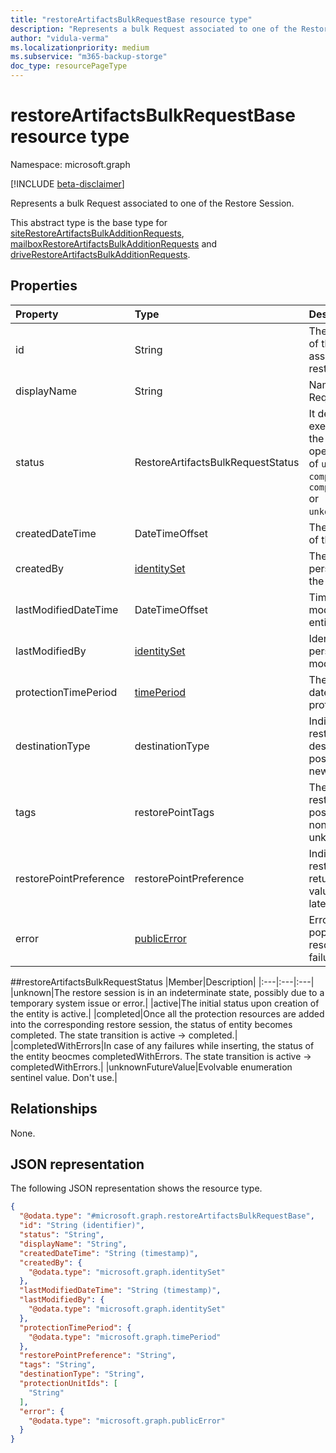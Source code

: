 ```yaml
---
title: "restoreArtifactsBulkRequestBase resource type"
description: "Represents a bulk Request associated to one of the Restore Session"
author: "vidula-verma"
ms.localizationpriority: medium
ms.subservice: "m365-backup-storge"
doc_type: resourcePageType
---
```


# restoreArtifactsBulkRequestBase resource type

Namespace: microsoft.graph

[!INCLUDE [beta-disclaimer](../../includes/beta-disclaimer.md)]

Represents a bulk Request associated to one of the Restore Session.

This abstract type is the base type for [siteRestoreArtifactsBulkAdditionRequests](../resources/siterestoreartifactsbulkadditionrequest.md), [mailboxRestoreArtifactsBulkAdditionRequests](../resources/mailboxrestoreartifactsbulkadditionrequest.md) and [driveRestoreArtifactsBulkAdditionRequests](../resources/driverestoreartifactsbulkadditionrequest.md).

## Properties
|Property|Type|Description|
|:---|:---|:---|
|id|String|The unique identifier of the bulk request associated to the restore session.|
|displayName|String|Name of the addition Request.|
|status|RestoreArtifactsBulkRequestStatus	|It determines the execution status of the long running operation being one of `unkown`, `active`, `completed`, `completedWithErrors` or `unkonwnFutureValue`.|
|createdDateTime|DateTimeOffset|The time of creation of the bulk request.|
|createdBy|[identitySet](../resources/intune-identityset.md)|The identity of person who created the bulk request.|
|lastModifiedDateTime|DateTimeOffset|Timestamp of last modification of this entity.|
|lastModifiedBy|[identitySet](../resources/intune-identityset.md)|Identity of the person who last modified this entity.|
|protectionTimePeriod|[timePeriod](../resources/timeperiod.md)|The start and end date time of the protection period|
|destinationType|destinationType|Indicates the restoration destination. The possible values are: new, inPlace.|
|tags|restorePointTags|	The type of the restore point. The possible values are none, fastRestore, unknownFutureValue|
|restorePointPreference|restorePointPreference|Indicates which restore point to return. The possible values are oldest, latest.|
|error|[publicError](../resources/publicerror.md)|Error details will be populated here for resource resolution failures|

##restoreArtifactsBulkRequestStatus
|Member|Description|
|:---|:---|:---|
|unknown|The restore session is in an indeterminate state, possibly due to a temporary system issue or error.|
|active|The initial status upon creation of the entity is active.|
|completed|Once all the protection resources are added into the corresponding restore session, the status of entity becomes completed. The state transition is active -> completed.|
|completedWithErrors|In case of any failures while inserting, the status of the entity beocmes completedWithErrors. The state transition is active -> completedWithErrors.|
|unknownFutureValue|Evolvable enumeration sentinel value. Don't use.|

## Relationships
None.

## JSON representation
The following JSON representation shows the resource type.
<!-- {
  "blockType": "resource",
  "keyProperty": "id",
  "@odata.type": "microsoft.graph.restoreArtifactsBulkRequestBase",
  "baseType": "microsoft.graph.entity",
  "openType": false
}
-->
``` json
{
  "@odata.type": "#microsoft.graph.restoreArtifactsBulkRequestBase",
  "id": "String (identifier)",
  "status": "String",
  "displayName": "String",
  "createdDateTime": "String (timestamp)",
  "createdBy": {
    "@odata.type": "microsoft.graph.identitySet"
  },
  "lastModifiedDateTime": "String (timestamp)",
  "lastModifiedBy": {
    "@odata.type": "microsoft.graph.identitySet"
  },
  "protectionTimePeriod": {
    "@odata.type": "microsoft.graph.timePeriod"
  },
  "restorePointPreference": "String",
  "tags": "String",
  "destinationType": "String",
  "protectionUnitIds": [
    "String"
  ],
  "error": {
    "@odata.type": "microsoft.graph.publicError"
  }
}
```

